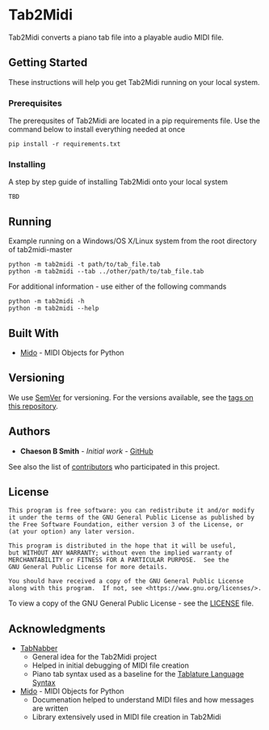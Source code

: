 # Tab2Midi

Tab2Midi converts a piano tab file into a playable audio MIDI file.

## Getting Started

These instructions will help you get Tab2Midi running on your local system.

### Prerequisites

The prerequsites of Tab2Midi are located in a pip requirements file. Use the command below to install everything needed at once

```text
pip install -r requirements.txt
```

### Installing

A step by step guide of installing Tab2Midi onto your local system

```text
TBD
```

## Running

Example running on a Windows/OS X/Linux system from the root directory of tab2midi-master

```text
python -m tab2midi -t path/to/tab_file.tab
python -m tab2midi --tab ../other/path/to/tab_file.tab
```

For additional information - use either of the following commands

```text
python -m tab2midi -h
python -m tab2midi --help
```

## Built With

* [Mido](https://github.com/mido/mido/blob/stable/docs/index.rst) - MIDI Objects for Python

## Versioning

We use [SemVer](http://semver.org/) for versioning. For the versions available, see the [tags on this repository](https://github.com/your/project/tags).

## Authors

* **Chaeson B Smith** - *Initial work* - [GitHub](https://github.com/csmith446)

See also the list of [contributors](https://github.com/csmith446/tab2midi/contributors) who participated in this project.

## License

```text
This program is free software: you can redistribute it and/or modify
it under the terms of the GNU General Public License as published by
the Free Software Foundation, either version 3 of the License, or
(at your option) any later version.

This program is distributed in the hope that it will be useful,
but WITHOUT ANY WARRANTY; without even the implied warranty of
MERCHANTABILITY or FITNESS FOR A PARTICULAR PURPOSE.  See the
GNU General Public License for more details.

You should have received a copy of the GNU General Public License
along with this program.  If not, see <https://www.gnu.org/licenses/>.
```

To view a copy of the GNU General Public License - see the [LICENSE](LICENSE) file.

## Acknowledgments

* [TabNabber](https://tabnabber.com/)
  * General idea for the Tab2Midi project
  * Helped in initial debugging of MIDI file creation
  * Piano tab syntax used as a baseline for the [Tablature Language Syntax](https://github.com/csmith446/tablature-language-syntax)
* [Mido](https://github.com/mido/mido/blob/stable/docs/index.rst) - MIDI Objects for Python
  * Documenation helped to understand MIDI files and how messages are written
  * Library extensively used in MIDI file creation in Tab2Midi

